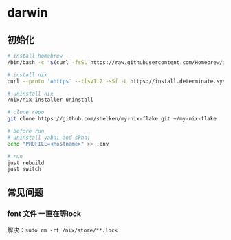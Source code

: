# darwin

## 初始化

```bash
# install homebrew 
/bin/bash -c "$(curl -fsSL https://raw.githubusercontent.com/Homebrew/install/HEAD/install.sh)"

# install nix
curl --proto '=https' --tlsv1.2 -sSf -L https://install.determinate.systems/nix | sh -s -- install

# uninstall nix 
/nix/nix-installer uninstall

# clone repo
git clone https://github.com/shelken/my-nix-flake.git ~/my-nix-flake

# before run
# uninstall yabai and skhd;
echo "PROFILE=<hostname>" >> .env

# run 
just rebuild
just switch

```

## 常见问题

### font 文件 一直在等lock

解决：`sudo rm -rf /nix/store/**.lock`


